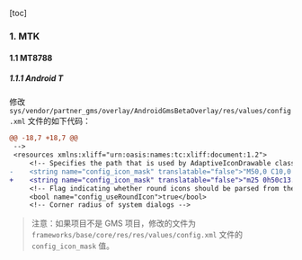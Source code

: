 [toc]

### 1. MTK

#### 1.1 MT8788

##### 1.1.1 Android T

修改 `sys/vendor/partner_gms/overlay/AndroidGmsBetaOverlay/res/values/config.xml` 文件的如下代码：

```diff
@@ -18,7 +18,7 @@
 -->
 <resources xmlns:xliff="urn:oasis:names:tc:xliff:document:1.2">
     <!-- Specifies the path that is used by AdaptiveIconDrawable class to crop launcher icons. -->
-    <string name="config_icon_mask" translatable="false">"M50,0 C10,0 0,10 0,50 0,90 10,100 50,100 90,100 100,90 100,50 100,10 90,0 50,0 Z"</string>
+    <string name="config_icon_mask" translatable="false">"m25 0h50c13.81 0 25 11.19 25 25v50c0 13.81 -11.19 25 -25 25h-50c-13.81 0 -25 -11.19 -25 -25v-50c0 -13.81 11.19 -25 25 -25z"</string>
     <!-- Flag indicating whether round icons should be parsed from the application manifest. -->
     <bool name="config_useRoundIcon">true</bool>
     <!-- Corner radius of system dialogs -->
```

> 注意：如果项目不是 GMS 项目，修改的文件为 `frameworks/base/core/res/res/values/config.xml` 文件的 `config_icon_mask` 值。